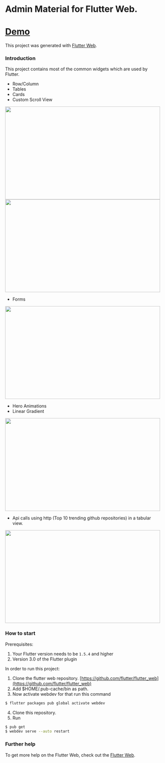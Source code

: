 # Admin Material for Flutter Web.


# [Demo](https://www.youtube.com/watch?v=TIZD_1o6XMk&feature=youtu.be)


This project was generated with [Flutter Web](https://github.com/flutter/flutter_web).

### Introduction

This project contains most of the common widgets which are used by Flutter.

- Row/Column
- Tables
- Cards
- Custom Scroll View

<img src="https://github.com/GeekyAnts/flutter-web-admin-dashbaord/blob/master/images/login.png" width="500" height="300" />
<img src="https://github.com/GeekyAnts/flutter-web-admin-dashbaord/blob/master/images/dashboard.png" width="500" height="300" />


- Forms
<img src="https://github.com/GeekyAnts/flutter-web-admin-dashbaord/blob/master/images/form.png" width="500" height="300" />

- Hero Animations
- Linear Gradient

<img src="https://github.com/GeekyAnts/flutter-web-admin-dashbaord/blob/master/images/heroAnimationGif.gif" width="500" height="300" />

- Api calls using http (Top 10 trending github repositories) in a tabular view.

<img src="https://github.com/GeekyAnts/flutter-web-admin-dashbaord/blob/master/images/apiData.png" width="500" height="300" />

### How to start



Prerequisites:

1. Your Flutter version needs to be `1.5.4` and higher
2. Version 3.0 of the Flutter plugin

In order to run this project:

1. Clone the flutter web repository.  [https://github.com/flutter/flutter_web](https://github.com/flutter/flutter_web)
2. Add $HOME/.pub-cache/bin as path.
3. Now activate webdev for that run this command 
```bash
$ flutter packages pub global activate webdev
```
4. Clone this repository.
5. Run 
```bash 
$ pub get
$ webdev serve --auto restart
```

### Further help

To get more help on the Flutter Web, check out the [Flutter Web](https://github.com/flutter/flutter_web).
